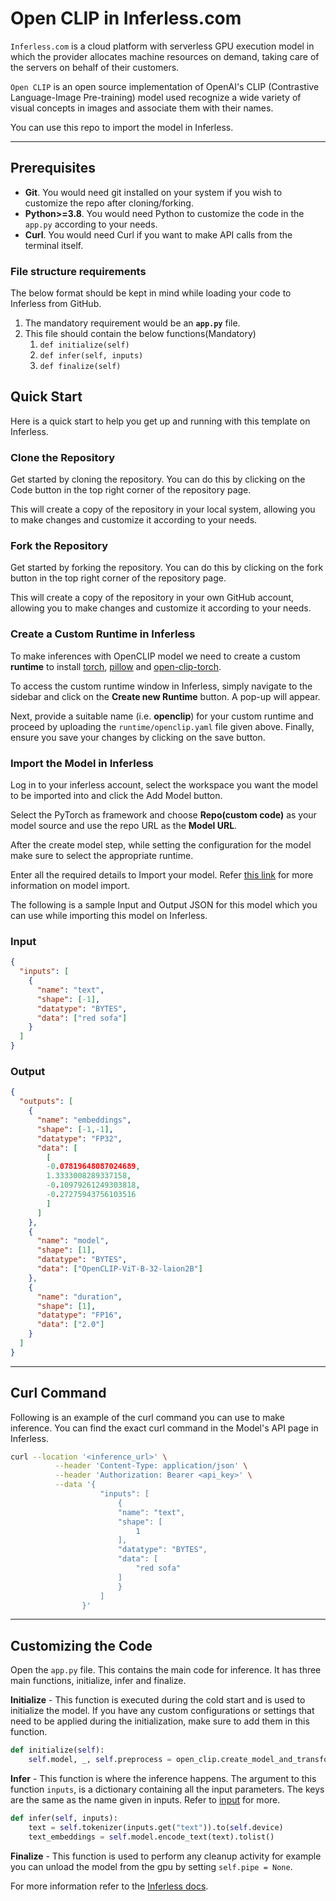 # Open CLIP in Inferless.com
`Inferless.com` is a cloud platform with serverless GPU execution model in which the  provider allocates machine resources on demand, taking care of the servers on behalf of their customers.

`Open CLIP` is an open source implementation of OpenAI's CLIP (Contrastive Language-Image Pre-training) model used recognize a wide variety of visual concepts in images and associate them with their names. 

You can use this repo to import the model in Inferless.

---
## Prerequisites
- **Git**. You would need git installed on your system if you wish to customize the repo after cloning/forking.
- **Python>=3.8**. You would need Python to customize the code in the `app.py` according to your needs.
- **Curl**. You would need Curl if you want to make API calls from the terminal itself.

### File structure requirements
The below format should be kept in mind while loading your code to Inferless from GitHub.
1. The mandatory requirement would be an **`app.py`** file.
2. This file should contain the below functions(Mandatory)
	1. `def initialize(self)`
	2. `def infer(self, inputs)`
	3. `def finalize(self)`

## Quick Start
Here is a quick start to help you get up and running with this template on Inferless.

### Clone the Repository
Get started by cloning the repository. You can do this by clicking on the Code button in the top right corner of the repository page.

This will create a copy of the repository in your local system, allowing you to make changes and customize it according to your needs.

### Fork the Repository
Get started by forking the repository. You can do this by clicking on the fork button in the top right corner of the repository page.

This will create a copy of the repository in your own GitHub account, allowing you to make changes and customize it according to your needs.

### Create a Custom Runtime in Inferless
To make inferences with OpenCLIP model we need to create a custom **runtime** to install [torch](https://pytorch.org/get-started/locally/#linux-python), [pillow](https://pypi.org/project/Pillow/) and [open-clip-torch](https://pypi.org/project/open-clip-torch/).

To access the custom runtime window in Inferless, simply navigate to the sidebar and click on the **Create new Runtime** button. A pop-up will appear.

Next, provide a suitable name (i.e. **openclip**) for your custom runtime and proceed by uploading the `runtime/openclip.yaml` file given above. Finally, ensure you save your changes by clicking on the save button.

### Import the Model in Inferless
Log in to your inferless account, select the workspace you want the model to be imported into and click the Add Model button.

Select the PyTorch as framework and choose **Repo(custom code)** as your model source and use the repo URL as the **Model URL**.

After the create model step, while setting the configuration for the model make sure to select the appropriate runtime.

Enter all the required details to Import your model. Refer [this link](https://docs.inferless.com/integrations/github-custom-code) for more information on model import.

The following is a sample Input and Output JSON for this model which you can use while importing this model on Inferless.

### Input
```json
{
  "inputs": [
    {
      "name": "text",
      "shape": [-1],
      "datatype": "BYTES",
      "data": ["red sofa"]
    }
  ]
}
```

### Output
```json
{
  "outputs": [
    {
      "name": "embeddings",
      "shape": [-1,-1],
      "datatype": "FP32",
      "data": [
        [
        -0.07819648087024689,
        1.3333008289337158,
        -0.10979261249303818,
        -0.27275943756103516
        ]
      ]
    },
	{
	  "name": "model",
      "shape": [1],
      "datatype": "BYTES",
      "data": ["OpenCLIP-ViT-B-32-laion2B"]
    },
	{
	  "name": "duration",
      "shape": [1],
      "datatype": "FP16",
      "data": ["2.0"]
    }
  ]
}
```

---
## Curl Command
Following is an example of the curl command you can use to make inference. You can find the exact curl command in the Model's API page in Inferless.

```bash
curl --location '<inference_url>' \
          --header 'Content-Type: application/json' \
          --header 'Authorization: Bearer <api_key>' \
          --data '{
					"inputs": [
						{
						"name": "text",
						"shape": [
							1
						],
						"datatype": "BYTES",
						"data": [
							"red sofa"
						]
						}
					]
				}'
```

---
## Customizing the Code
Open the `app.py` file. This contains the main code for inference. It has three main functions, initialize, infer and finalize.

**Initialize** -  This function is executed during the cold start and is used to initialize the model. If you have any custom configurations or settings that need to be applied during the initialization, make sure to add them in this function.

```python
def initialize(self):
	self.model, _, self.preprocess = open_clip.create_model_and_transforms(MODEL_NAME, pretrained=MODEL_PRETRAINED, cache_dir=CACHE_DIR, device=self.device)
```

**Infer** - This function is where the inference happens. The argument to this function `inputs`, is a dictionary containing all the input parameters. The keys are the same as the name given in inputs. Refer to [input](#input) for more.

```python
def infer(self, inputs):
	text = self.tokenizer(inputs.get("text")).to(self.device)
	text_embeddings = self.model.encode_text(text).tolist()
```

**Finalize** - This function is used to perform any cleanup activity for example you can unload the model from the gpu by setting `self.pipe = None`.


For more information refer to the [Inferless docs](https://docs.inferless.com/).